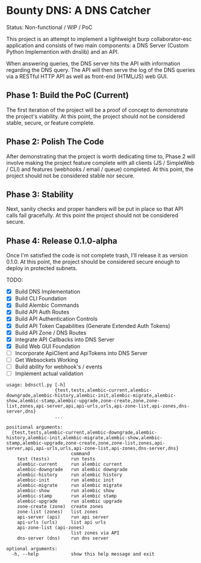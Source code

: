 # Bounty DNS: A DNS Catcher

Status: Non-functional / WIP / PoC

This project is an attempt to implement a lightweight burp collaborator-esc application and consists of two main components: a DNS Server (Custom Python Implemention with dnslib) and an API.

When answering queries, the DNS server hits the API with information regarding the DNS query. The API will then serve the log of the DNS queries via a RESTful HTTP API as well as front-end (HTML/JS) web GUI.

## Phase 1: Build the PoC (Current)

The first iteration of the project will be a proof of concept to demonstrate the project's viability. At this point, the project should not be considered stable, secure, or feature complete.

## Phase 2: Polish The Code

After demonstrating that the project is worth dedicating time to, Phase 2 will involve making the project feature complete with all clients (JS / SimpleWeb / CLI) and features (webhooks / email / queue) completed. At this point, the project should not be considered stable nor secure.

## Phase 3: Stability

Next, sanity checks and proper handlers will be put in place so that API calls fail gracefully. At this point the project should not be considered secure.

## Phase 4: Release 0.1.0-alpha

Once I'm satisfied the code is not complete trash, I'll release it as version 0.1.0. At this point, the project should be considered secure enough to deploy in protected subnets.

TODO:

- [x] Build DNS Implementation
- [x] Build CLI Foundation
- [x] Build Alembic Commands
- [x] Build API Auth Routes
- [x] Build API Authentication Controls
- [x] Build API Token Capabilities (Generate Extended Auth Tokens)
- [x] Build API Zone / DNS Routes
- [x] Integrate API Callbacks into DNS Server
- [x] Build Web GUI Foundation
- [ ] Incorporate ApiClient and ApiTokens into DNS Server
- [ ] Get Websockets Working
- [ ] Build ability for webhook's / events
- [ ] Implement actual validation

```
usage: bdnsctl.py [-h]
                  {test,tests,alembic-current,alembic-downgrade,alembic-history,alembic-init,alembic-migrate,alembic-show,alembic-stamp,alembic-upgrade,zone-create,zone,zone-list,zones,api-server,api,api-urls,urls,api-zone-list,api-zones,dns-server,dns}
                  ...

positional arguments:
  {test,tests,alembic-current,alembic-downgrade,alembic-history,alembic-init,alembic-migrate,alembic-show,alembic-stamp,alembic-upgrade,zone-create,zone,zone-list,zones,api-server,api,api-urls,urls,api-zone-list,api-zones,dns-server,dns}
                        command
    test (tests)        run tests
    alembic-current     run alembic current
    alembic-downgrade   run alembic downgrade
    alembic-history     run alembic history
    alembic-init        run alembic init
    alembic-migrate     run alembic migrate
    alembic-show        run alembic show
    alembic-stamp       run alembic stamp
    alembic-upgrade     run alembic upgrade
    zone-create (zone)  create zones
    zone-list (zones)   list zones
    api-server (api)    run api server
    api-urls (urls)     list api urls
    api-zone-list (api-zones)
                        list zones via API
    dns-server (dns)    run dns server

optional arguments:
  -h, --help            show this help message and exit
```
